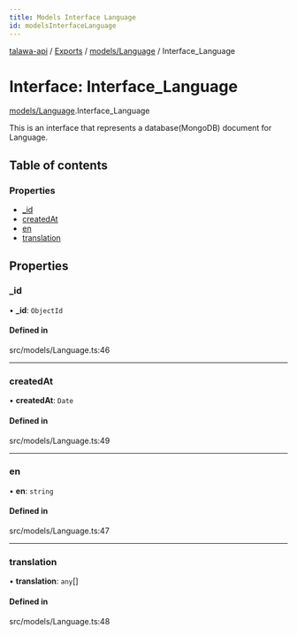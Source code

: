 ```yaml
---
title: Models Interface Language
id: modelsInterfaceLanguage
---
```

[talawa-api](../README.md) / [Exports](../modules.md) / [models/Language](../modules/models_Language.md) / Interface\_Language

# Interface: Interface\_Language

[models/Language](../modules/models_Language.md).Interface_Language

This is an interface that represents a database(MongoDB) document for Language.

## Table of contents

### Properties

- [\_id](models_Language.Interface_Language.md#_id)
- [createdAt](models_Language.Interface_Language.md#createdat)
- [en](models_Language.Interface_Language.md#en)
- [translation](models_Language.Interface_Language.md#translation)

## Properties

### \_id

• **\_id**: `ObjectId`

#### Defined in

src/models/Language.ts:46

___

### createdAt

• **createdAt**: `Date`

#### Defined in

src/models/Language.ts:49

___

### en

• **en**: `string`

#### Defined in

src/models/Language.ts:47

___

### translation

• **translation**: `any`[]

#### Defined in

src/models/Language.ts:48
